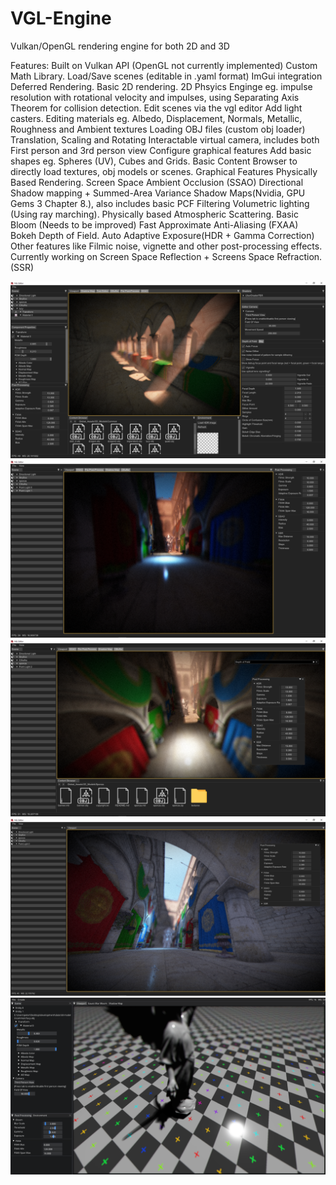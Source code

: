 # VGL-Engine
Vulkan/OpenGL rendering engine for both 2D and 3D

Features:
Built on Vulkan API (OpenGL not currently implemented)
  Custom Math Library.
  Load/Save scenes (editable in .yaml format)
  ImGui integration
  Deferred Rendering.
  Basic 2D rendering.
  2D Phsyics Enginge eg. impulse resolution with rotational velocity and impulses, using Separating Axis Theorem for collision detection.
  Edit scenes via the vgl editor
    Add light casters.
    Editing materials eg. Albedo, Displacement, Normals, Metallic, Roughness and Ambient textures
    Loading OBJ files (custom obj loader)
    Translation, Scaling and Rotating
    Interactable virtual camera, includes both First person and 3rd person view
    Configure graphical features
    Add basic shapes eg. Spheres (UV), Cubes and Grids.
    Basic Content Browser to directly load textures, obj models or scenes.
  Graphical Features
    Physically Based Rendering.
    Screen Space Ambient Occlusion (SSAO)
    Directional Shadow mapping + Summed-Area Variance Shadow Maps(Nvidia, GPU Gems 3 Chapter 8.), also includes basic PCF Filtering
    Volumetric lighting (Using ray marching).
    Physically based Atmospheric Scattering.
    Basic Bloom (Needs to be improved)
    Fast Approximate Anti-Aliasing (FXAA)
    Bokeh Depth of Field.
    Auto Adaptive Exposure(HDR + Gamma Correction)
    Other features like Filmic noise, vignette and other post-processing effects.
    Currently working on Screen Space Reflection + Screens Space Refraction. (SSR)
  

![Alt text](https://github.com/PeterVondra/VGL/blob/main/images/Screenshot%20(174).png?raw=true)
![Alt text](https://github.com/PeterVondra/VGL/blob/main/images/Screenshot%20(179).png?raw=true)
![Alt text](https://github.com/PeterVondra/VGL/blob/main/images/Screenshot%20(183).png?raw=true)
![Alt text](https://github.com/PeterVondra/VGL/blob/main/images/Screenshot%20(185).png?raw=true)
![Alt text](https://github.com/PeterVondra/VGL/blob/main/images/Screenshot%20(84).png?raw=true)

